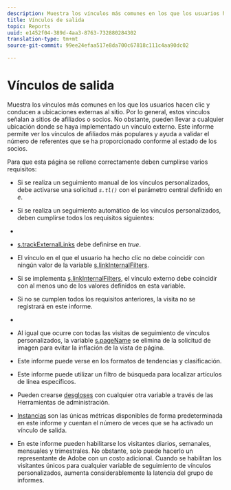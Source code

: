 ```yaml
---
description: Muestra los vínculos más comunes en los que los usuarios hacen clic y conducen a ubicaciones externas al sitio. Por lo general, estos vínculos señalan a sitios de afiliados o socios. No obstante, pueden llevar a cualquier ubicación donde se haya implementado un vínculo externo. Este informe permite ver los vínculos de afiliados más populares y ayuda a validar el número de referentes que se ha proporcionado conforme al estado de los socios.
title: Vínculos de salida
topic: Reports
uuid: e1452f04-389d-4aa3-8763-732880284302
translation-type: tm+mt
source-git-commit: 99ee24efaa517e8da700c67818c111c4aa90dc02

---
```



# Vínculos de salida

Muestra los vínculos más comunes en los que los usuarios hacen clic y conducen a ubicaciones externas al sitio. Por lo general, estos vínculos señalan a sitios de afiliados o socios. No obstante, pueden llevar a cualquier ubicación donde se haya implementado un vínculo externo. Este informe permite ver los vínculos de afiliados más populares y ayuda a validar el número de referentes que se ha proporcionado conforme al estado de los socios.

Para que esta página se rellene correctamente deben cumplirse varios requisitos:

* Si se realiza un seguimiento manual de los vínculos personalizados, debe activarse una solicitud  *`s.tl()`* con el parámetro central definido en *e*.

* Si se realiza un seguimiento automático de los vínculos personalizados, deben cumplirse todos los requisitos siguientes:
* 

   * [s.trackExternalLinks](https://marketing.adobe.com/resources/help/en_US/sc/implement/c_trackexlinks.html) debe definirse en *true*.

   * El vínculo en el que el usuario ha hecho clic no debe coincidir con ningún valor de la variable [s.linkInternalFilters](https://marketing.adobe.com/resources/help/en_US/sc/implement/c_linkinfilters.html).
   * Si se implementa [s.linkInternalFilters](https://marketing.adobe.com/resources/help/en_US/sc/implement/c_linkinfilters.html), el vínculo externo debe coincidir con al menos uno de los valores definidos en esta variable.

* Si no se cumplen todos los requisitos anteriores, la visita no se registrará en este informe.

* 
* Al igual que ocurre con todas las visitas de seguimiento de vínculos personalizados, la variable [s.pageName](https://marketing.adobe.com/resources/help/en_US/sc/implement/c_pagename.html) se elimina de la solicitud de imagen para evitar la inflación de la vista de página.
* Este informe puede verse en los formatos de tendencias y clasificación.
* Este informe puede utilizar un filtro de búsqueda para localizar artículos de línea específicos.
* Pueden crearse  [desgloses](/help/analyze/reports-analytics/reports-customize/breakdowns.md) con cualquier otra variable a través de las Herramientas de administración.
* [Instancias](/help/components/c-variables/c-metrics/metrics-instance.md) son las únicas métricas disponibles de forma predeterminada en este informe y cuentan el número de veces que se ha activado un vínculo de salida.
* En este informe pueden habilitarse los visitantes diarios, semanales, mensuales y trimestrales. No obstante, solo puede hacerlo un representante de Adobe con un costo adicional. Cuando se habilitan los visitantes únicos para cualquier variable de seguimiento de vínculos personalizados, aumenta considerablemente la latencia del grupo de informes.

